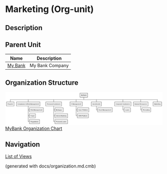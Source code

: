 # Marketing (Org-unit)
## Description



## Parent Unit
| Name | Description |
|---|---|
| [My Bank](../../mybank/organization/my-bank-organization.md) | My Bank Company |

## Organization Structure
![MyBank Organization Chart](../../mybank/organization/organization-structure-view.png)
[MyBank Organization Chart](../../mybank/organization/organization-structure-view.md)


## Navigation
[List of Views](../../views.md)

(generated with docs/organization.md.cmb)
